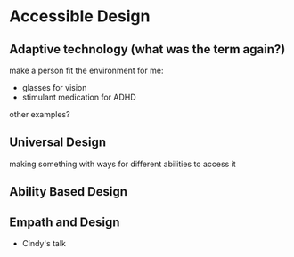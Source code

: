 # Accessible Design

## Adaptive technology (what was the term again?)

make a person fit the environment
for me:
- glasses for vision
- stimulant medication for ADHD

other examples?


## Universal Design
making something with ways for different abilities to access it

## Ability Based Design

## Empath and Design
- Cindy's talk
